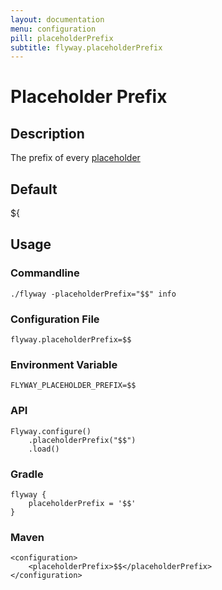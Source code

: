 ```yaml
---
layout: documentation
menu: configuration
pill: placeholderPrefix
subtitle: flyway.placeholderPrefix
---
```


# Placeholder Prefix

## Description
The prefix of every [placeholder](/documentation/placeholders)

## Default
${

## Usage

### Commandline
```
./flyway -placeholderPrefix="$$" info
```

### Configuration File
```
flyway.placeholderPrefix=$$
```

### Environment Variable
```
FLYWAY_PLACEHOLDER_PREFIX=$$
```

### API
```
Flyway.configure()
    .placeholderPrefix("$$")
    .load()
```

### Gradle
```
flyway {
    placeholderPrefix = '$$'
}
```

### Maven
```
<configuration>
    <placeholderPrefix>$$</placeholderPrefix>
</configuration>
```